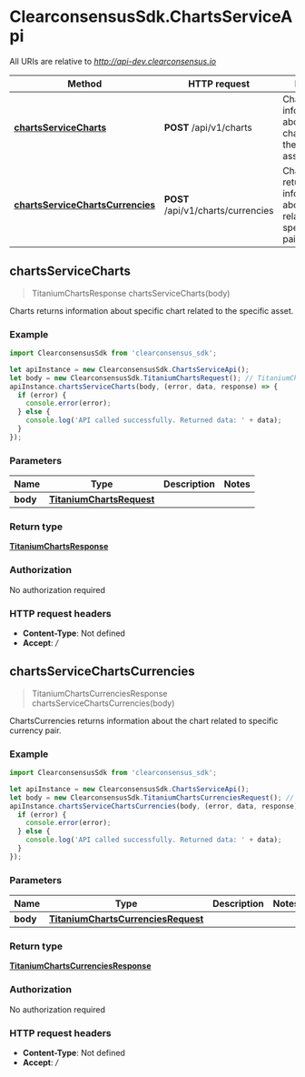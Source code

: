 # ClearconsensusSdk.ChartsServiceApi

All URIs are relative to *http://api-dev.clearconsensus.io*

Method | HTTP request | Description
------------- | ------------- | -------------
[**chartsServiceCharts**](ChartsServiceApi.md#chartsServiceCharts) | **POST** /api/v1/charts | Charts returns information about specific chart related to the specific asset.
[**chartsServiceChartsCurrencies**](ChartsServiceApi.md#chartsServiceChartsCurrencies) | **POST** /api/v1/charts/currencies | ChartsCurrencies returns information about the chart related to specific currency pair.



## chartsServiceCharts

> TitaniumChartsResponse chartsServiceCharts(body)

Charts returns information about specific chart related to the specific asset.

### Example

```javascript
import ClearconsensusSdk from 'clearconsensus_sdk';

let apiInstance = new ClearconsensusSdk.ChartsServiceApi();
let body = new ClearconsensusSdk.TitaniumChartsRequest(); // TitaniumChartsRequest | 
apiInstance.chartsServiceCharts(body, (error, data, response) => {
  if (error) {
    console.error(error);
  } else {
    console.log('API called successfully. Returned data: ' + data);
  }
});
```

### Parameters


Name | Type | Description  | Notes
------------- | ------------- | ------------- | -------------
 **body** | [**TitaniumChartsRequest**](TitaniumChartsRequest.md)|  | 

### Return type

[**TitaniumChartsResponse**](TitaniumChartsResponse.md)

### Authorization

No authorization required

### HTTP request headers

- **Content-Type**: Not defined
- **Accept**: */*


## chartsServiceChartsCurrencies

> TitaniumChartsCurrenciesResponse chartsServiceChartsCurrencies(body)

ChartsCurrencies returns information about the chart related to specific currency pair.

### Example

```javascript
import ClearconsensusSdk from 'clearconsensus_sdk';

let apiInstance = new ClearconsensusSdk.ChartsServiceApi();
let body = new ClearconsensusSdk.TitaniumChartsCurrenciesRequest(); // TitaniumChartsCurrenciesRequest | 
apiInstance.chartsServiceChartsCurrencies(body, (error, data, response) => {
  if (error) {
    console.error(error);
  } else {
    console.log('API called successfully. Returned data: ' + data);
  }
});
```

### Parameters


Name | Type | Description  | Notes
------------- | ------------- | ------------- | -------------
 **body** | [**TitaniumChartsCurrenciesRequest**](TitaniumChartsCurrenciesRequest.md)|  | 

### Return type

[**TitaniumChartsCurrenciesResponse**](TitaniumChartsCurrenciesResponse.md)

### Authorization

No authorization required

### HTTP request headers

- **Content-Type**: Not defined
- **Accept**: */*

